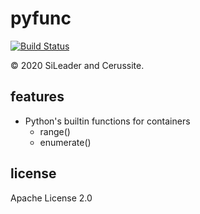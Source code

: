# pyfunc

[![Build Status](https://travis-ci.org/SiLeader/pyfunc.svg?branch=master)](https://travis-ci.org/SiLeader/pyfunc)

&copy; 2020 SiLeader and Cerussite.

## features
+ Python's builtin functions for containers
    + range()
    + enumerate()

## license
Apache License 2.0
